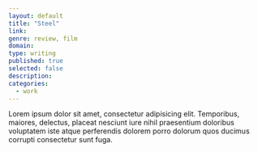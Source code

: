 ```yaml
---
layout: default
title: "Steel"
link: 
genre: review, film
domain: 
type: writing
published: true
selected: false
description: 
categories:
  - work
---
```


Lorem ipsum dolor sit amet, consectetur adipisicing elit. Temporibus, maiores, delectus, placeat nesciunt iure nihil praesentium doloribus voluptatem iste atque perferendis dolorem porro dolorum quos ducimus corrupti consectetur sunt fuga.
